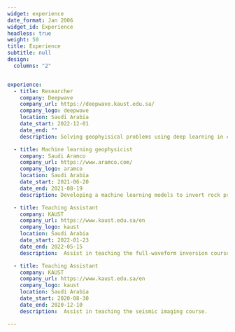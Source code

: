 ```yaml
---
widget: experience
date_format: Jan 2006
widget_id: Experience
headless: true
weight: 50
title: Experience
subtitle: null
design:
  columns: "2"


experience:
  - title: Researcher
    company: Deepwave
    company_url: https://deepwave.kaust.edu.sa/
    company_logo: deepwave
    location: Saudi Arabia
    date_start: 2022-12-01
    date_end: ""
    description: Solving geophyisical problems using deep learning in collaporation with industry partners 

  - title: Machine learning geophysicist 
    company: Saudi Aramco
    company_url: https://www.aramco.com/
    company_logo: aramco
    location: Saudi Arabia
    date_start: 2021-06-20
    date_end: 2021-08-19
    description: Developing a machine learning models to invert rock properties, specifically acoustic impedance, Vp/Vs and density from field seismic data.

  - title: Teaching Assistant
    company: KAUST
    company_url: https://www.kaust.edu.sa/en
    company_logo: kaust
    location: Saudi Arabia
    date_start: 2022-01-23
    date_end: 2022-05-15
    description:  Assist in teaching the full-waveform inversion course. 

  - title: Teaching Assistant
    company: KAUST
    company_url: https://www.kaust.edu.sa/en
    company_logo: kaust
    location: Saudi Arabia
    date_start: 2020-08-30
    date_end: 2020-12-10
    description:  Assist in teaching the seismic imaging course. 

---
```




